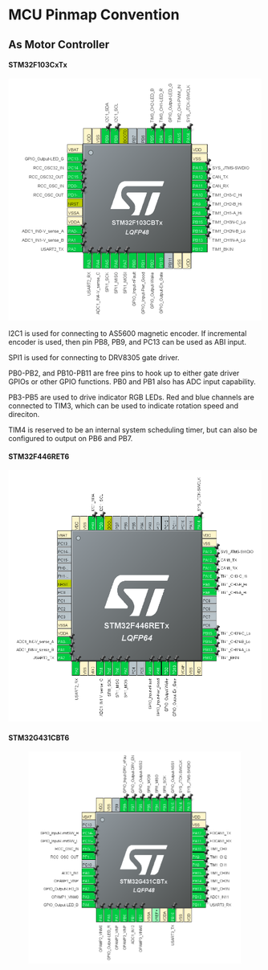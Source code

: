 # MCU Pinmap Convention

## As Motor Controller

#### STM32F103CxTx

![](<../.gitbook/assets/image (33).png>)

I2C1 is used for connecting to AS5600 magnetic encoder. If incremental encoder is used, then pin PB8, PB9, and PC13 can be used as ABI input.

SPI1 is used for connecting to DRV8305 gate driver.

PB0-PB2, and PB10-PB11 are free pins to hook up to either gate driver GPIOs or other GPIO functions. PB0 and PB1 also has ADC input capability.

PB3-PB5 are used to drive indicator RGB LEDs. Red and blue channels are connected to TIM3, which can be used to indicate rotation speed and direciton.&#x20;

TIM4 is reserved to be an internal system scheduling timer, but can also be configured to output on PB6 and PB7.



#### STM32F446RET6

![](<../.gitbook/assets/image (69).png>)



#### STM32G431CBT6

<figure><img src="../.gitbook/assets/image (2).png" alt=""><figcaption></figcaption></figure>

